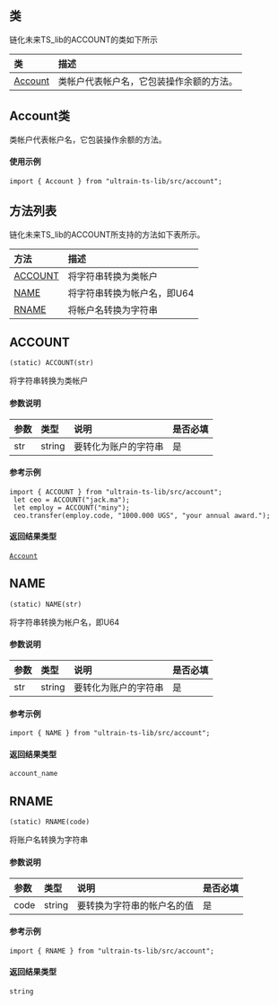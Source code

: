 ## 类
链化未来TS_lib的ACCOUNT的类如下所示

| 类                                                                                        | 描述                                                 |
| :------------------------------------------------------------------------------------------| :----------------------------------------------------|
| [Account](docs-cn/contract/01-ts-account#Account类)                          | 类帐户代表帐户名，它包装操作余额的方法。                             |

## Account类
类帐户代表帐户名，它包装操作余额的方法。

#### 使用示例
```nodejs
import { Account } from "ultrain-ts-lib/src/account";
```

## 方法列表
链化未来TS_lib的ACCOUNT所支持的方法如下表所示。

| 方法                                                                                        | 描述                                                 |
| :------------------------------------------------------------------------------------------| :----------------------------------------------------|
| [ACCOUNT](docs-cn/contract/01-ts-account#ACCOUNT)                          |将字符串转换为类帐户                              |
| [NAME](docs-cn/contract/01-ts-account#NAME)                                |将字符串转换为帐户名，即U64                              |
| [RNAME](docs-cn/contract/01-ts-account#RNAME)                              |将帐户名转换为字符串                              |

## ACCOUNT
```
(static) ACCOUNT(str)
```
将字符串转换为类帐户

#### 参数说明
|参数               |类型    |说明                            |是否必填|
| :----------------| :------| :-----------------------------|:-----|
|str              |string  |要转化为账户的字符串                     |是     |


#### 参考示例
```nodejs
import { ACCOUNT } from "ultrain-ts-lib/src/account";
 let ceo = ACCOUNT("jack.ma");
 let employ = ACCOUNT("miny");
 ceo.transfer(employ.code, "1000.000 UGS", "your annual award.");
```


#### 返回结果类型
[`Account`](docs-cn/contract/01-ts-account#Account)


## NAME
```
(static) NAME(str)
```
将字符串转换为帐户名，即U64

#### 参数说明
|参数               |类型    |说明                            |是否必填|
| :----------------| :------| :-----------------------------|:-----|
|str              |string  |要转化为账户的字符串                     |是     |


#### 参考示例
```nodejs
import { NAME } from "ultrain-ts-lib/src/account";
```

#### 返回结果类型
`account_name`


## RNAME
```
(static) RNAME(code)
```
将账户名转换为字符串

#### 参数说明
|参数               |类型    |说明                            |是否必填|
| :----------------| :------| :-----------------------------|:-----|
|code              |string  |要转换为字符串的帐户名的值                     |是     |


#### 参考示例
```nodejs
import { RNAME } from "ultrain-ts-lib/src/account";
```

#### 返回结果类型
`string`
